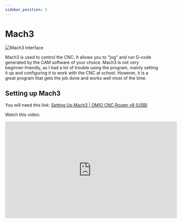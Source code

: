```yaml
---
sidebar_position: 3
---
```


# Mach3

![Mach3 Interface](/img/mach3-placeholder.jpg)

Mach3 is used to control the CNC. It allows you to "jog" and run G-code generated by the CAM software of your choice. Mach3 is not very beginner-friendly, as I had a lot of trouble using the program, mainly setting it up and configuring it to work with the CNC at school. However, it is a great program that gets the job done and works well most of the time.

## Setting up Mach3

You will need this link: [Setting Up Mach3 | OMIO CNC Router x8 (USB)](https://docs.wcproducts.com/omio-cnc-router-x8-usb/assembly-instructions/setting-up-mach3)

Watch this video:

<iframe 
  width="560" 
  height="315" 
  src="https://www.youtube.com/embed/w4KqTslQPeA" 
  title="Mach3 Setup Tutorial" 
  frameborder="0" 
  allow="accelerometer; autoplay; clipboard-write; encrypted-media; gyroscope; picture-in-picture" 
  allowfullscreen>
</iframe>
